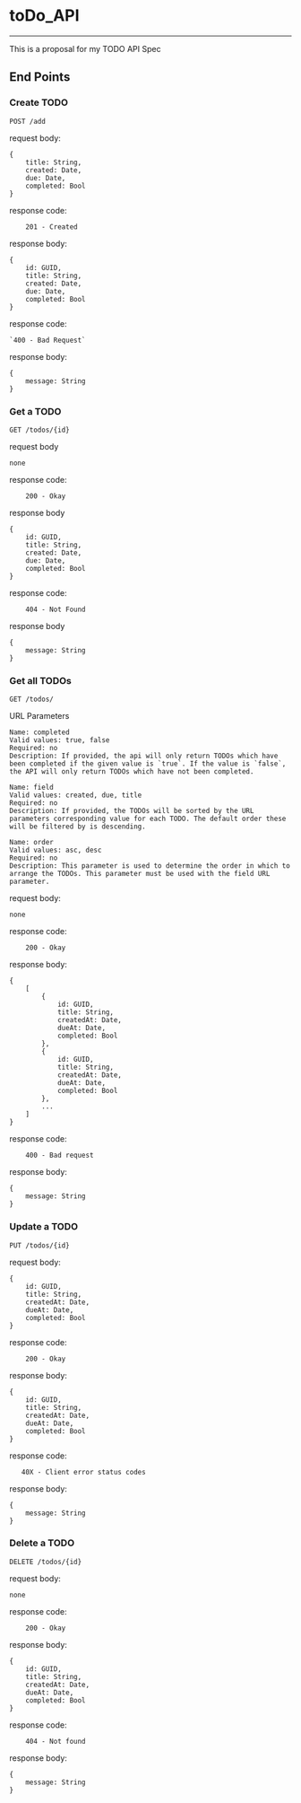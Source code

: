 # toDo_API
---
This is a proposal for my TODO API Spec

## End Points

### Create TODO
`POST /add`

request body:
```
{
    title: String,
    created: Date,
    due: Date,
    completed: Bool
}
```

response code:

`    201 - Created`

response body:
```
{
    id: GUID,
    title: String,
    created: Date,
    due: Date,
    completed: Bool
}
```

response code:
    
    `400 - Bad Request`

response body:
```
{
    message: String
}
```

### Get a TODO
`GET /todos/{id}`

request body
```
none
```

response code:
    
`    200 - Okay`

response body
```
{
    id: GUID,
    title: String,
    created: Date,
    due: Date,
    completed: Bool
}
```

response code: 
    
`    404 - Not Found`

response body
```
{
    message: String
}
```

### Get all TODOs
`GET /todos/`

URL Parameters
```
Name: completed
Valid values: true, false
Required: no
Description: If provided, the api will only return TODOs which have been completed if the given value is `true`. If the value is `false`, the API will only return TODOs which have not been completed.

Name: field
Valid values: created, due, title
Required: no
Description: If provided, the TODOs will be sorted by the URL parameters corresponding value for each TODO. The default order these will be filtered by is descending.

Name: order
Valid values: asc, desc
Required: no
Description: This parameter is used to determine the order in which to arrange the TODOs. This parameter must be used with the field URL parameter.
```

request body:
```
none
```

response code: 
    
`    200 - Okay`

response body:
```
{
    [
        {
            id: GUID,
            title: String,
            createdAt: Date,
            dueAt: Date,
            completed: Bool
        },
        {
            id: GUID,
            title: String,
            createdAt: Date,
            dueAt: Date,
            completed: Bool
        },
        ...
    ]
}
```

response code:
    
`    400 - Bad request`

response body:
```
{
    message: String
}
```

### Update a TODO
`PUT /todos/{id}`

request body:
```
{
    id: GUID,
    title: String,
    createdAt: Date,
    dueAt: Date,
    completed: Bool
}
```

response code:
    
`    200 - Okay`

response body:
```
{
    id: GUID,
    title: String,
    createdAt: Date,
    dueAt: Date,
    completed: Bool
}
```

response code:
   
`   40X - Client error status codes`

response body:
```
{
    message: String
}
```

### Delete a TODO
`DELETE /todos/{id}`

request body:
```
none
```

response code:
    
`    200 - Okay`

response body:
```
{
    id: GUID,
    title: String,
    createdAt: Date,
    dueAt: Date,
    completed: Bool
}
```

response code:
    
`    404 - Not found`

response body:
```
{
    message: String
}
```